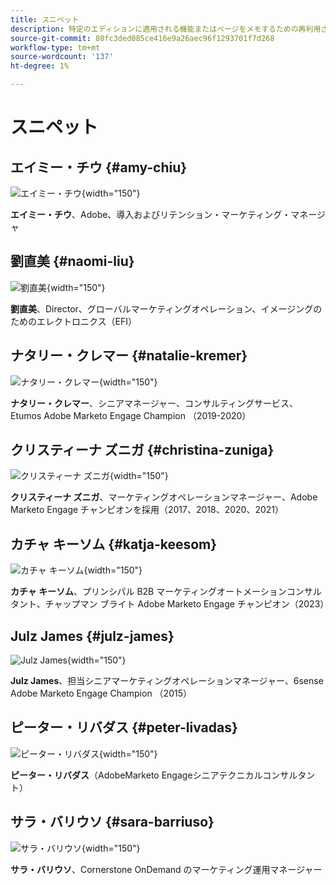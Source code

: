```yaml
---
title: スニペット
description: 特定のエディションに適用される機能またはページをメモするための再利用されたメモと視覚的要素
source-git-commit: 80fc3ded085ce416e9a26aec96f1293701f7d268
workflow-type: tm+mt
source-wordcount: '137'
ht-degree: 1%

---
```


# スニペット

## エイミー・チウ {#amy-chiu}

![エイミー・チウ](/help/marketo-tutorial-implementing-new-instance/assets/amy-chiu.png){width="150"}

**エイミー・チウ**、Adobe、導入およびリテンション・マーケティング・マネージャ

## 劉直美 {#naomi-liu}

![劉直美](/help/marketo-tutorial-implementing-new-instance/assets/naomi-liu.png){width="150"}

**劉直美**、Director、グローバルマーケティングオペレーション、イメージングのためのエレクトロニクス（EFI）

## ナタリー・クレマー {#natalie-kremer}

![ナタリー・クレマー](/help/marketo-tutorial-implementing-new-instance/assets/natalie-kremer.png){width="150"}

**ナタリー・クレマー**、シニアマネージャー、コンサルティングサービス、Etumos Adobe Marketo Engage Champion （2019-2020）

## クリスティーナ ズニガ {#christina-zuniga}

![クリスティーナ ズニガ](/help/marketo-tutorial-implementing-new-instance/assets/christina-zuniga.png){width="150"}

**クリスティーナ ズニガ**、マーケティングオペレーションマネージャー、Adobe Marketo Engage チャンピオンを採用（2017、2018、2020、2021）

## カチャ キーソム {#katja-keesom}

![カチャ キーソム](/help/marketo-tutorial-implementing-new-instance/assets/katja-keesom.png){width="150"}

**カチャ キーソム**、プリンシパル B2B マーケティングオートメーションコンサルタント、チャップマン ブライト Adobe Marketo Engage チャンピオン（2023）

## Julz James {#julz-james}

![Julz James](/help/marketo-tutorial-implementing-new-instance/assets/julz-james.png){width="150"}

**Julz James**、担当シニアマーケティングオペレーションマネージャー、6sense Adobe Marketo Engage Champion （2015）

## ピーター・リバダス {#peter-livadas}

![ピーター・リバダス](/help/marketo-tutorial-implementing-new-instance/assets/peter_livadas.png){width="150"}

**ピーター・リバダス**（AdobeMarketo Engageシニアテクニカルコンサルタント）

## サラ・バリウソ {#sara-barriuso}

![サラ・バリウソ](/help/marketo-tutorial-implementing-new-instance/assets/sara_barriuso.png){width="150"}

**サラ・バリウソ**、Cornerstone OnDemand のマーケティング運用マネージャー
